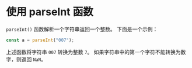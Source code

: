 # 使用 parseInt 函数

`parseInt()` 函数解析一个字符串返回一个整数。 下面是一个示例：

```js
const a = parseInt("007");
```

上述函数将字符串 `007` 转换为整数 `7`。 如果字符串中的第一个字符不能转换为数字，则返回 `NaN`。
